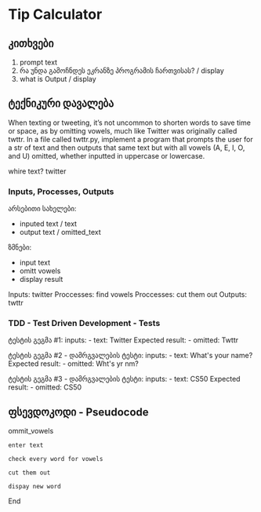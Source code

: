 # Tip Calculator

## კითხვები
1. prompt text
1. რა უნდა გამოჩნდეს ეკრანზე პროგრამის ჩართვისას? / display
1. what is Output / display

## ტექნიკური დავალება
When texting or tweeting, it’s not uncommon to shorten words to save time or space, as by omitting vowels, much like Twitter was originally called twttr. In a file called twttr.py, implement a program that prompts the user for a str of text and then outputs that same text but with all vowels (A, E, I, O, and U) omitted, whether inputted in uppercase or lowercase.

whire text? twitter

### Inputs, Processes, Outputs
არსებითი სახელები:
- inputed text / text
- output text / omitted_text

ზმნები:
- input text
- omitt vowels
- display result

Inputs: twitter
Proccesses: find vowels
Proccesses: cut them out
Outputs: twttr

### TDD - Test Driven Development - Tests
ტესტის გეგმა #1:
inputs:
    - text: Twitter 
Expected result:
    - omitted: Twttr


ტესტის გეგმა #2 - დამრგვალების ტესტი:
inputs:
    - text: What's your name? 
Expected result:
    - omitted: Wht's yr nm?

ტესტის გეგმა #3 - დამრგვალების ტესტი:
inputs:
    - text: CS50
Expected result:
    - omitted: CS50

## ფსევდოკოდი - Pseudocode
ommit_vowels

    enter text

    check every word for vowels

    cut them out

    dispay new word

End
